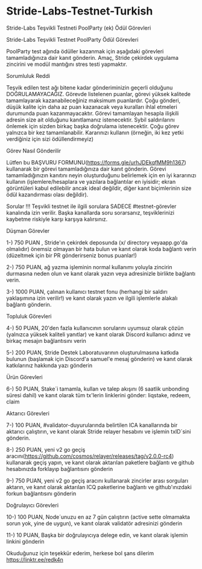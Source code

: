 # Stride-Labs-Testnet-Turkish
Stride-Labs Teşvikli Testneti PoolParty (ek) Ödül Görevleri 


Stride-Labs Teşvikli Testnet PoolParty Ödül Görevleri

PoolParty test ağında ödüller kazanmak için aşağıdaki görevleri tamamladığınıza dair kanıt gönderin. Amaç, Stride çekirdek uygulama zincirini ve modül mantığını stres testi yapmaktır.

Sorumluluk Reddi

Teşvik edilen test ağı bitene kadar gönderiminizin geçerli olduğunu DOĞRULAMAYACAĞIZ.
Görevde listelenen puanlar, görevi yüksek kalitede tamamlayarak kazanabileceğiniz maksimum puanlardır. Çoğu gönderi, düşük kalite için daha az puan kazanacak veya kuralları ihlal etmeleri durumunda puan kazanmayacaktır.
Görevi tamamlayan hesapla ilişkili adresin size ait olduğunu kanıtlamanız istenecektir.
Sybil saldırılarını önlemek için sizden birkaç başka doğrulama istenecektir.
Çoğu görev yalnızca bir kez tamamlanabilir. Kararınızı kullanın (örneğin, iki kez yetki verdiğiniz için sizi ödüllendirmeyiz)

Görev Nasıl Gönderilir

Lütfen bu BAŞVURU FORMUNU(https://forms.gle/urhJDEkqfMM9h1367) kullanarak bir görevi tamamladığınıza dair kanıt gönderin.
Görevi tamamladığınızın kanıtını neyin oluşturduğunu belirlemek için en iyi kararınızı kullanın (işlemlere/hesaplara ve yazılara bağlantılar en iyisidir; ekran görüntüleri kabul edilebilir ancak ideal değildir, diğer kanıt biçimlerinin size ödül kazandırması olası değildir).

Sorular !!!
Teşvikli testnet ile ilgili sorulara SADECE #testnet-görevler kanalında izin verilir. Başka kanallarda soru sorarsanız, teşviklerinizi kaybetme riskiyle karşı karşıya kalırsınız.

Düşman Görevler

1-) 750 PUAN , Stride'ın çekirdek deposunda (x/ directory veyaapp.go'da olmalıdır) önemsiz olmayan bir hata bulun ve kanıt olarak koda bağlantı verin (düzeltmek için bir PR gönderirseniz bonus puanlar!)

2-) 750 PUAN, ağ yazma işleminin normal kullanımı yoluyla zincirin durmasına neden olun ve kanıt olarak yazın veya adresinizle birlikte bağlantı verin.

3-) 1000 PUAN, çalınan kullanıcı testnet fonu (herhangi bir saldırı yaklaşımına izin verilir!) ve kanıt olarak yazın ve ilgili işlemlerle alakalı bağlantı gönderin.

Topluluk Görevleri

4-) 50 PUAN, 20'den fazla kullanıcının sorularını uyumsuz olarak çözün (yalnızca yüksek kaliteli yanıtlar) ve kanıt olarak Discord kullanıcı adınız ve birkaç mesajın bağlantısını verin

5-) 200 PUAN, Stride Destek Laboratuvarının oluşturulmasına katkıda bulunun (başlamak için Discord'a samuel'e mesaj gönderin) ve kanıt olarak katkılarınız hakkında yazı gönderin

Ürün Görevleri

6-) 50 PUAN, Stake´i tamamla, kullan ve talep akışını (6 saatlik unbonding süresi dahil) ve kanıt olarak tüm tx'lerin linklerini gönder: liqstake, redeem, claim

Aktarıcı Görevleri

7-) 100 PUAN, #validator-duyurularında belirtilen ICA kanallarında bir aktarıcı çalıştırın, ve kanıt olarak Stride relayer hesabını ve işlemin txID´sini gönderin.

8-) 250 PUAN, yeni v2 go geçiş aracını(https://github.com/cosmos/relayer/releases/tag/v2.0.0-rc4) kullanarak geçiş yapın, ve kanıt olarak aktarılan paketlere bağlantı ve github hesabınızda forklayıp bağlantısını gönderin

9-) 750 PUAN, yeni v2 go geçiş aracını kullanarak zincirler arası sorguları aktarın, ve kanıt olarak aktarılan ICQ paketlerine bağlantı ve github'ınızdaki forkun bağlantısını gönderin

Doğrulayıcı Görevleri

10-) 100 PUAN, Node´unuzu en az 7 gün çalıştırın (active sette olmamakta sorun yok, yine de uygun), ve kanıt olarak validatör adresinizi gönderin

11-) 10 PUAN, Başka bir doğrulayıcıya delege edin, ve kanıt olarak işlemin linkini gönderin

Okuduğunuz için teşekkür ederim, herkese bol şans dilerim
https://linktr.ee/redk4n
